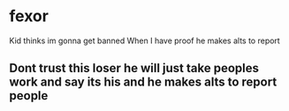 # fexor
Kid thinks im gonna get banned When I have proof he makes alts to report



## Dont trust this loser he will just take peoples work and say its his and he makes alts to report people
